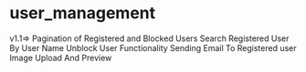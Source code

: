 # user_management

v1.1=> Pagination of Registered and Blocked Users
       Search Registered User By User Name
       Unblock User Functionality
       Sending Email To Registered user
       Image Upload And Preview
	
